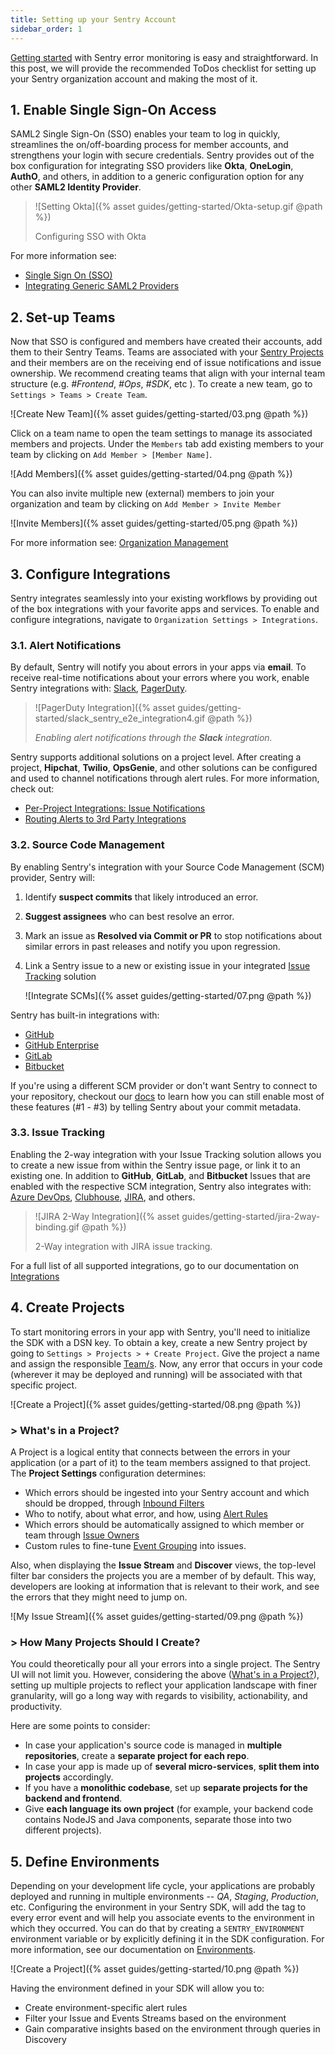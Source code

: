 ```yaml
---
title: Setting up your Sentry Account
sidebar_order: 1
---
```


[Getting started](https://docs.sentry.io/error-reporting/quickstart/?platform=node) with Sentry error monitoring is easy and straightforward. In this post, we will provide the recommended ToDos checklist for setting up your Sentry organization account and making the most of it.

## 1. Enable Single Sign-On Access

SAML2 Single Sign-On (SSO) enables your team to log in quickly, streamlines the on/off-boarding process for member accounts, and strengthens your login with secure credentials. Sentry provides out of the box configuration for integrating SSO providers like **Okta**, **OneLogin**, **AuthO**, and others, in addition to a generic configuration option for any other **SAML2 Identity Provider**.

> ![Setting Okta]({% asset guides/getting-started/Okta-setup.gif @path %})
>
> Configuring SSO with Okta

For more information see:

- [Single Sign On (SSO)](https://docs.sentry.io/accounts/sso/)
- [Integrating Generic SAML2 Providers](https://docs.sentry.io/accounts/saml2/)

## 2. Set-up Teams

Now that SSO is configured and members have created their accounts, add them to their Sentry Teams. Teams are associated with your [Sentry Projects](#4-create-projects) and their members are on the receiving end of issue notifications and issue ownership. We recommend creating teams that align with your internal team structure (e.g. _#Frontend_, _#Ops_, _#SDK_, etc ). To create a new team, go to `Settings > Teams > Create Team`.

![Create New Team]({% asset guides/getting-started/03.png @path %})

Click on a team name to open the team settings to manage its associated members and projects.
Under the `Members` tab add existing members to your team by clicking on `Add Member > [Member Name]`.

![Add Members]({% asset guides/getting-started/04.png @path %})

You can also invite multiple new (external) members to join your organization and team by clicking on `Add Member > Invite Member`

![Invite Members]({% asset guides/getting-started/05.png @path %})

For more information see: [Organization Management](https://docs.sentry.io/accounts/membership/)

## 3. Configure Integrations

Sentry integrates seamlessly into your existing workflows by providing out of the box integrations with your favorite apps and services. To enable and configure integrations, navigate to `Organization Settings > Integrations`.

### 3.1. Alert Notifications

By default, Sentry will notify you about errors in your apps via **email**. To receive real-time notifications about your errors where you work, enable Sentry integrations with: [Slack](https://docs.sentry.io/workflow/integrations/global-integrations/#slack), [PagerDuty](https://www.pagerduty.com/docs/guides/sentry-integration-guide/).

> ![PagerDuty Integration]({% asset guides/getting-started/slack_sentry_e2e_integration4.gif @path %})
>
> _Enabling alert notifications through the __Slack__ integration._

Sentry supports additional solutions on a project level. After creating a project, **Hipchat**, **Twilio**, **OpsGenie**, and other solutions can be configured and used to channel notifications through alert rules. For more information, check out:

- [Per-Project Integrations: Issue Notifications](https://docs.sentry.io/workflow/integrations/legacy-integrations/#issue-notifications)
- [Routing Alerts to 3rd Party Integrations](https://docs.sentry.io/guides/alert-notifications/routing-alerts/#routing-alerts-to-3rd-party-integrations)

### 3.2. Source Code Management

By enabling Sentry's integration with your Source Code Management (SCM) provider, Sentry will:

1. Identify **suspect commits** that likely introduced an error.
2. **Suggest assignees** who can best resolve an error.
3. Mark an issue as **Resolved via Commit or PR** to stop notifications about similar errors in past releases and notify you upon regression.
4. Link a Sentry issue to a new or existing issue in your integrated [Issue Tracking](#23-issue-tracking) solution

    ![Integrate SCMs]({% asset guides/getting-started/07.png @path %})

Sentry has built-in integrations with:

- [GitHub](https://docs.sentry.io/workflow/integrations/global-integrations/#github)
- [GitHub Enterprise](https://docs.sentry.io/workflow/integrations/global-integrations/#github-enterprise)
- [GitLab](https://docs.sentry.io/workflow/integrations/global-integrations/#gitlab)
- [Bitbucket](https://docs.sentry.io/workflow/integrations/global-integrations/#bitbucket)

If you're using a different SCM provider or don't want Sentry to connect to your repository, checkout our [docs]((https://docs.sentry.io/workflow/releases/?platform=browser#alternatively-without-a-repository-integration)) to learn how you can still enable most of these features (#1 - #3) by telling Sentry about your commit metadata.

### 3.3. Issue Tracking

Enabling the 2-way integration with your Issue Tracking solution allows you to create a new issue from within the Sentry issue page, or link it to an existing one. In addition to **GitHub**, **GitLab**, and **Bitbucket** Issues that are enabled with the respective SCM integration, Sentry also integrates with: [Azure DevOps](https://docs.sentry.io/workflow/integrations/global-integrations/#azure-devops), [Clubhouse](https://docs.sentry.io/workflow/integrations/global-integrations/#clubhouse), [JIRA](https://docs.sentry.io/workflow/integrations/global-integrations/#jira), and others.

> ![JIRA 2-Way Integration]({% asset guides/getting-started/jira-2way-binding.gif @path %})
>
> 2-Way integration with JIRA issue tracking.

For a full list of all supported integrations, go to our documentation on [Integrations](https://docs.sentry.io/workflow/integrations/)

## 4. Create Projects

To start monitoring errors in your app with Sentry, you'll need to initialize the SDK with a DSN key. To obtain a key, create a new Sentry project by going to `Settings > Projects > + Create Project`. Give the project a name and assign the responsible [Team/s](#2-set-up-teams). Now, any error that occurs in your code (wherever it may be deployed and running) will be associated with that specific project.

![Create a Project]({% asset guides/getting-started/08.png @path %})

### > **What's in a Project?**

A Project is a logical entity that connects between the errors in your application (or a part of it) to the team members assigned to that project. The **Project Settings** configuration determines:

- Which errors should be ingested into your Sentry account and which should be dropped, through [Inbound Filters](https://docs.sentry.io/accounts/quotas/#inbound-data-filters)
- Who to notify, about what error, and how, using [Alert Rules](https://docs.sentry.io/workflow/notifications/alerts/)
- Which errors should be automatically assigned to which member or team through [Issue Owners](https://docs.sentry.io/workflow/issue-owners/)
- Custom rules to fine-tune [Event Grouping](https://docs.sentry.io/data-management/event-grouping/) into issues.

Also, when displaying the **Issue Stream** and **Discover** views, the top-level filter bar considers the projects you are a member of by default. This way, developers are looking at information that is relevant to their work, and see the errors that they might need to jump on.

![My Issue Stream]({% asset guides/getting-started/09.png @path %})

### > **How Many Projects Should I Create?**

You could theoretically pour all your errors into a single project. The Sentry UI will not limit you. However, considering the above ([What's in a Project?](#-whats-in-a-project)), setting up multiple projects to reflect your application landscape with finer granularity, will go a long way with regards to visibility, actionability, and productivity.

Here are some points to consider:

- In case your application's source code is managed in **multiple repositories**, create a **separate project for each repo**.
- In case your app is made up of **several micro-services**, **split them into projects** accordingly.
- If you have a **monolithic codebase**, set up **separate projects for the backend and frontend**.
- Give **each language its own project** (for example, your backend code contains NodeJS and Java components, separate those into two different projects).  

## 5. Define Environments

Depending on your development life cycle, your applications are probably deployed and running in multiple environments --  _QA_, _Staging_, _Production_, etc. Configuring the environment in your Sentry SDK, will add the tag to every error event and will help you associate events to the environment in which they occurred. You can do that by creating a `SENTRY_ENVIRONMENT` environment variable or by explicitly defining it in the SDK configuration. For more information, see our documentation on [Environments](https://docs.sentry.io/enriching-error-data/environments/?platform=browser).

![Create a Project]({% asset guides/getting-started/10.png @path %})

Having the environment defined in your SDK will allow you to:

- Create environment-specific alert rules
- Filter your Issue and Events Streams based on the environment
- Gain comparative insights based on the environment through queries in Discovery
